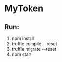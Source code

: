 # MyToken
## Run:
1. npm install
3. truffle compile --reset
4. truffle migrate --reset
5. npm start

